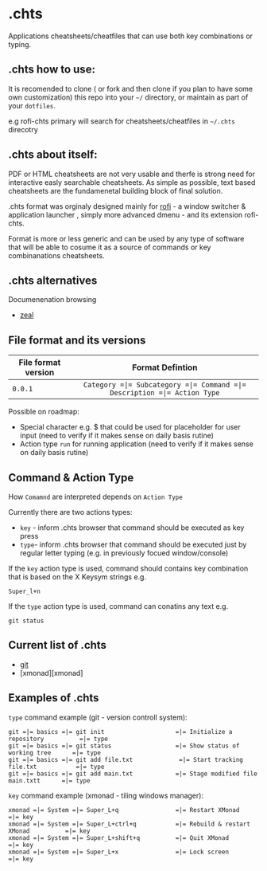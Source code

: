 .chts
=======
Applications cheatsheets/cheatfiles that can use both key combinations or typing.


.chts how to use:
-----------------
It is recomended to clone ( or fork and then clone if you plan to have some own customization)  this repo into your ```~/``` directory, or maintain as part of your ```dotfiles```.

e.g 
rofi-chts primary will search for cheatsheets/cheatfiles in ```~/.chts``` direcotry


.chts about itself:
-----------------

PDF or HTML cheatsheets are not very usable and therfe is strong need for interactive easly searchable cheatsheets.
As simple as possible, text based cheatsheets are the fundamenetal building block of final solution. 

.chts format was orginaly designed mainly for [rofi](https://github.com/DaveDavenport/rofi) - a window switcher & application launcher  , simply more advanced dmenu -  and its extension rofi-chts.

Format is more or less generic and can be used by any type of software that will be able to cosume it as a source of commands or key combinanations cheatsheets.

.chts alternatives
-----------------

Documenenation browsing
- [zeal](https://github.com/zealdocs/zeal)


File format and its versions
--------

| File format version              | Format Defintion                                                           | 
| -------------------------------- |:-------------------------------------------------------------------------:| 
| `0.0.1`                          | ```Category =\|= Subcategory =\|= Command =\|= Description =\|= Action Type```|


Possible on roadmap:
 - Special character e.g. $ that could be used for placeholder for user input (need to verify if it makes sense on daily basis rutine)
 - Action type ```run``` for running application (need to verify if it makes sense on daily basis rutine)



Command & Action Type
-----------------
How ```Comamnd``` are interpreted depends on ```Action Type```  

Currently there are two actions types:

 - ```key``` - inform .chts browser that command should be executed as key press  
 - ```type```- inform .chts browser that command should be executed just by regular letter typing (e.g. in previously focued window/console)

If the ```key``` action type is used, command should contains key combination that is based on the X Keysym strings e.g.

```
Super_l+n

```

If the ```type``` action type is used, command can conatins any text e.g.
```
git status
```



Current list of .chts
----------------------

- [git](git)
- [xmonad][xmonad]



Examples of .chts
----------------------
```type``` command example (git - version controll system):

```
git =|= basics =|= git init                    =|= Initialize a repository          =|= type
git =|= basics =|= git status                  =|= Show status of working tree      =|= type
git =|= basics =|= git add file.txt             =|= Start tracking file.txt           =|= type
git =|= basics =|= git add main.txt            =|= Stage modified file main.txtt      =|= type
```

```key``` command example (xmonad - tiling windows manager):

```
xmonad =|= System =|= Super_L+q                =|= Restart XMonad                    =|= key
xmonad =|= System =|= Super_L+ctrl+q           =|= Rebuild & restart XMonad          =|= key
xmonad =|= System =|= Super_L+shift+q          =|= Quit XMonad                       =|= key
xmonad =|= System =|= Super_L+x                =|= Lock screen                       =|= key
```

